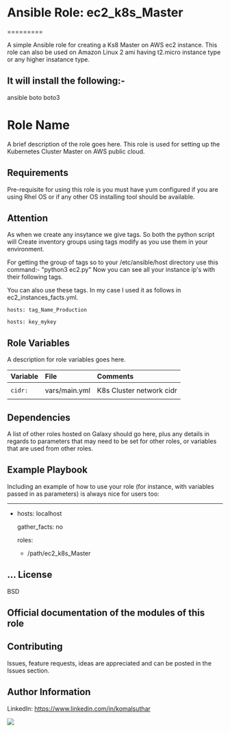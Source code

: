 # Ansible Role: ec2_k8s_Master
=========

A simple Ansible role for creating a Ks8 Master on AWS ec2 instance. This role can also be used on Amazon Linux 2 ami having t2.micro instance type or any higher insatance type.


It will install the following:-
------------
  
  ansible
  boto
  boto3
  
Role Name
=========

A brief description of the role goes here.
This role is used for setting up the Kubernetes Cluster Master on AWS public cloud.

Requirements
------------

Pre-requisite for using this role is you must have yum configured if you are using Rhel OS or if any other OS installing tool should be available.

Attention
---------

As when we create any insytance we give tags. So both the python script will Create inventory groups using tags modify as you use them in your environment.

For getting the group of tags so to your /etc/ansible/host directory use this command:- "python3 ec2.py" 
Now you can see all your instance ip's with their following tags.

You can also use these tags.
In my case I used it as follows in ec2_instances_facts.yml.

    hosts: tag_Name_Production
     
    hosts: key_mykey
     
Role Variables
--------------

A description for role variables goes here.

| Variable                                     | File                          | Comments                                     
| :---                                         | :---                          | :---       
|                                              |                               |
| `cidr:`                                      | vars/main.yml                 | K8s Cluster network cidr 
|                                              |                               |

Dependencies
------------

A list of other roles hosted on Galaxy should go here, plus any details in regards to parameters that may need to be set for other roles, or variables that are used from other roles.

Example Playbook
----------------

Including an example of how to use your role (for instance, with variables passed in as parameters) is always nice for users too:

---
- hosts: localhost
  
  gather_facts: no

  roles:

    - /path/ec2_k8s_Master

...
License
-------

BSD

Official documentation of the modules of this role
--------------------------------------------------




## Contributing

Issues, feature requests, ideas are appreciated and can be posted in the Issues section.


Author Information
------------------
LinkedIn: https://www.linkedin.com/in/komalsuthar

![](https://visitor-badge.glitch.me/badge?page_id=24-komal.ec2_k8s_Master)


